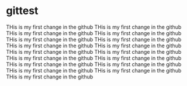 # gittest
THis is my first change in the github
THis is my first change in the github
THis is my first change in the github
THis is my first change in the github
THis is my first change in the github
THis is my first change in the github
THis is my first change in the github
THis is my first change in the github
THis is my first change in the github
THis is my first change in the github
THis is my first change in the github
THis is my first change in the github
THis is my first change in the github
THis is my first change in the github
THis is my first change in the github
THis is my first change in the github
THis is my first change in the github

